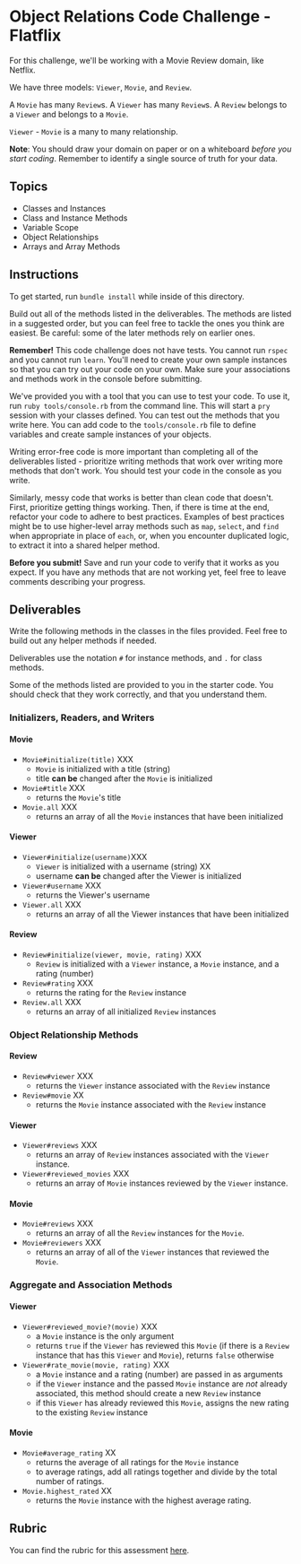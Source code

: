 # Object Relations Code Challenge - Flatflix

For this challenge, we'll be working with a Movie Review domain, like Netflix.

We have three models: `Viewer`, `Movie`, and `Review`.

A `Movie` has many `Review`s. A `Viewer` has many `Review`s. A `Review` belongs to a `Viewer` and belongs to a `Movie`.

`Viewer` - `Movie` is a many to many relationship.

**Note**: You should draw your domain on paper or on a whiteboard _before you start coding_. Remember to identify a single source of truth for your data.

## Topics

- Classes and Instances
- Class and Instance Methods
- Variable Scope
- Object Relationships
- Arrays and Array Methods

## Instructions

To get started, run `bundle install` while inside of this directory.

Build out all of the methods listed in the deliverables. The methods are listed in a suggested order, but you can feel free to tackle the ones you think are easiest. Be careful: some of the later methods rely on earlier ones.

**Remember!** This code challenge does not have tests. You cannot run `rspec` and you cannot run `learn`. You'll need to create your own sample instances so that you can try out your code on your own. Make sure your associations and methods work in the console before submitting.

We've provided you with a tool that you can use to test your code. To use it, run `ruby tools/console.rb` from the command line. This will start a `pry` session with your classes defined. You can test out the methods that you write here. You can add code to the `tools/console.rb` file to define variables and create sample instances of your objects.

Writing error-free code is more important than completing all of the deliverables listed - prioritize writing methods that work over writing more methods that don't work. You should test your code in the console as you write.

Similarly, messy code that works is better than clean code that doesn't. First, prioritize getting things working. Then, if there is time at the end, refactor your code to adhere to best practices. Examples of best practices might be to use higher-level array methods such as `map`, `select`, and `find` when appropriate in place of `each`, or, when you encounter duplicated logic, to extract it into a shared helper method.

**Before you submit!** Save and run your code to verify that it works as you expect. If you have any methods that are not working yet, feel free to leave comments describing your progress.

## Deliverables

Write the following methods in the classes in the files provided. Feel free to build out any helper methods if needed.

Deliverables use the notation `#` for instance methods, and `.` for class methods.

Some of the methods listed are provided to you in the starter code. You should check that they work correctly, and that you understand them.

### Initializers, Readers, and Writers

#### Movie

- `Movie#initialize(title)` XXX
  - `Movie` is initialized with a title (string) 
  - title **can be** changed after the `Movie` is initialized
- `Movie#title` XXX
  - returns the `Movie`'s title
- `Movie.all` XXX
  - returns an array of all the `Movie` instances that have been initialized

#### Viewer

- `Viewer#initialize(username)`XXX
  - `Viewer` is initialized with a username (string) XX
  - username **can be** changed after the Viewer is initialized
- `Viewer#username` XXX
  - returns the Viewer's username
- `Viewer.all` XXX
  - returns an array of all the Viewer instances that have been initialized

#### Review

- `Review#initialize(viewer, movie, rating)` XXX
  - `Review` is initialized with a `Viewer` instance, a `Movie` instance, and a rating (number)
- `Review#rating` XXX
  - returns the rating for the `Review` instance
- `Review.all` XXX
  - returns an array of all initialized `Review` instances

### Object Relationship Methods

#### Review

- `Review#viewer` XXX
  - returns the `Viewer` instance associated with the `Review` instance
- `Review#movie` XX
  - returns the `Movie` instance associated with the `Review` instance

#### Viewer

- `Viewer#reviews` XXX
  - returns an array of `Review` instances associated with the `Viewer` instance.
- `Viewer#reviewed_movies` XXX
  - returns an array of `Movie` instances reviewed by the `Viewer` instance.

#### Movie

- `Movie#reviews` XXX
  - returns an array of all the `Review` instances for the `Movie`.
- `Movie#reviewers` XXX
  - returns an array of all of the `Viewer` instances that reviewed the `Movie`.

### Aggregate and Association Methods

#### Viewer

- `Viewer#reviewed_movie?(movie)` XXX
  - a `Movie` instance is the only argument
  - returns `true` if the `Viewer` has reviewed this `Movie` (if there is a `Review` instance that has this `Viewer` and `Movie`), returns `false` otherwise
- `Viewer#rate_movie(movie, rating)` XXX
  - a `Movie` instance and a rating (number) are passed in as arguments
  - if the `Viewer` instance and the passed `Movie` instance are _not_ already associated, this method should create a new `Review` instance
  - if this `Viewer` has already reviewed this `Movie`, assigns the new rating to the existing `Review` instance

#### Movie

- `Movie#average_rating` XX
  - returns the average of all ratings for the `Movie` instance
  - to average ratings, add all ratings together and divide by the total number of ratings.
- `Movie.highest_rated` XX
  - returns the `Movie` instance with the highest average rating.

## Rubric

You can find the rubric for this assessment [here](https://github.com/learn-co-curriculum/se-rubrics/blob/master/module-1.md).
